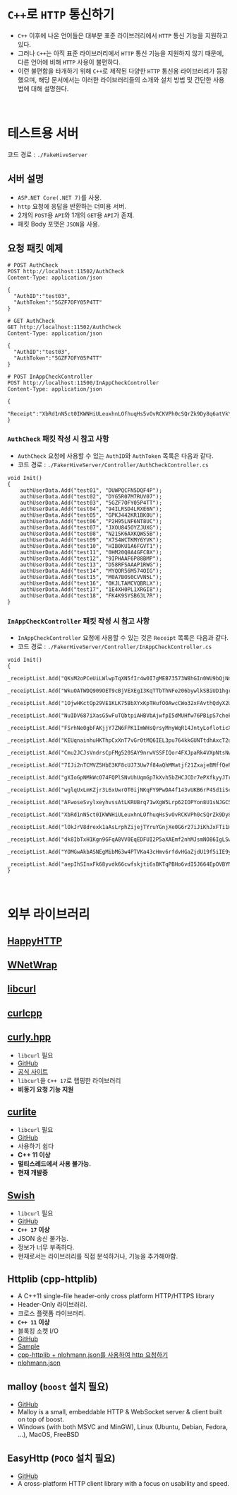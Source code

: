 # `C++`로 `HTTP` 통신하기
- `C++` 이후에 나온 언어들은 대부분 표준 라이브러리에서 `HTTP` 통신 기능을 지원하고 있다. 
- 그러나 `C++`는 아직 표준 라이브러리에서 `HTTP` 통신 기능을 지원하지 않기 때문에, 다른 언어에 비해 `HTTP` 사용이 불편하다.
- 이런 불편함을 타개하기 위해 `C++`로 제작된 다양한 `HTTP` 통신용 라이브러리가 등장했으며, 해당 문서에서는 이러한 라이브러리들의 소개와 설치 방법 및 간단한 사용법에 대해 설명한다.

<br>      
    
# 테스트용 서버

코드 경로 : `./FakeHiveServer`

## 서버 설명

- `ASP.NET Core(.NET 7)`를 사용.
- `http` 요청에 응답을 반환하는 더미용 서버.
- 2개의 `POST`용 `API`와 1개의 `GET`용 `API`가 존재.
- 패킷 Body 포맷은 `JSON`을 사용.

## 요청 패킷 예제
```shell
# POST AuthCheck
POST http://localhost:11502/AuthCheck
Content-Type: application/json

{
  "AuthID":"test03",
  "AuthToken":"5GZF7OFY05P4TT"
}

# GET AuthCheck
GET http://localhost:11502/AuthCheck
Content-Type: application/json

{
  "AuthID":"test03",
  "AuthToken":"5GZF7OFY05P4TT"
}

# POST InAppCheckController
POST http://localhost:11500/InAppCheckController
Content-Type: application/json

{
  "Receipt":"XbRd1nN5ct0IKWNHiULeuxhnLOfhuqHs5vOvRCKVPh0cSQrZk9Dy8q6atVkY3Bg6",
}
```  

### `AuthCheck` 패킷 작성 시 참고 사항

- `AuthCheck` 요청에 사용할 수 있는 `AuthID`와 `AuthToken` 목록은 다음과 같다.
- 코드 경로 : `./FakerHiveServer/Controller/AuthCheckController.cs`
```CSharp
void Init()
{
	authUserData.Add("test01", "DUWPQCFN5DQF4P");
	authUserData.Add("test02", "DYG5R07M7RUV07");
	authUserData.Add("test03", "5GZF7OFY05P4TT");
	authUserData.Add("test04", "94ILRSD4LRXE6N");
	authUserData.Add("test05", "GPKJ442KR1BK0U");
	authUserData.Add("test06", "P2H95LNF6NT8UC");
	authUserData.Add("test07", "JXOU845OYZJUXG");
	authUserData.Add("test08", "N21SK6AXKQWS5B");
	authUserData.Add("test09", "X7S4WCTKMY6YVK");
	authUserData.Add("test10", "HIB0KU1A6FGVT1");
	authUserData.Add("test11", "0HM20Q8A4GFCBX");
	authUserData.Add("test12", "9IPHAAF6P88BMP");
	authUserData.Add("test13", "D58RFSAAAP1RWG");
	authUserData.Add("test14", "MYQOR56M574OIG");
	authUserData.Add("test15", "M0A7BOS0CVVN5L");
	authUserData.Add("test16", "0KJLTAMCVQBRLX");
	authUserData.Add("test17", "1E4XH0PL1XRGI8");
	authUserData.Add("test18", "FK4K9SYSB63L7R");
}
```

### `InAppCheckController` 패킷 작성 시 참고 사항

- `InAppCheckController` 요청에 사용할 수 있는 것은 `Receipt` 목록은 다음과 같다.
- 코드 경로 : `./FakerHiveServer/Controller/InAppCheckController.cs`
```CSharp
void Init()
{
	_receiptList.Add("QKsM2oPCeUiLWlwpTqXN5fIr4w0I7gMEB73573W8hGIn0WU9bQjNnxA7nQxhcvMP");
	_receiptList.Add("WkuOATWDQ909OET9cBjVEXEgI3KqTTbThNFe206bywlkSBiUD1hgrCltj3g1a84d");
	_receiptList.Add("1OjwHKctOp29VE1KLK75BbXYxKpTHufOOAwcCWo32xFAvthQdyX2UaOECIxIl802");
	_receiptList.Add("NuIDV687iXasG5wFuTQbtpiAHBVbAjwfpI5dMUHfw76PBipS7cheFc0SksK6R2Gn");
	_receiptList.Add("FSrhNe0gbFAKjjY7ZN6FPK1ImWHsQrsyMnyWqR14JntyLofloticXJ7oFVUpSLBd");
	_receiptList.Add("KEUqnainhuHKThpCxXnT7vGr0tMQ6IEL3pu764kkGUNTtdhAxcT2umID0LmVNi7K");
	_receiptList.Add("Cmu2JCJsVndrsCpFMg520SAY9nrwVSSFIQor4FXJpaRk4VXpNtsNwa2Yc9gIbLuH");
	_receiptList.Add("7IJi2nTCMVZ5HbE3KF8cUJ73Uw7f84aQhMMatjf21ZxajeBMffQePfN89uROSB5n");
	_receiptList.Add("gXIoGpNMkWcO74FQPlSNvUhUqmGp7kXvh5bZHCJCDr7ePXfkyyJTrwFBGYO5qr8b");
	_receiptList.Add("wglqUxLmKZjr3L6xUwrOT0ijNKqFY9PwDA4f143vUKB6rP4Sd1iScPakuRP0LMF2");
	_receiptList.Add("AFwoseSvylxeyhvssAtLKRUBrq71wXgW5Lrp62IOPYon8U1sNJGC5iMuLpt8yWPZ");
	_receiptList.Add("XbRd1nN5ct0IKWNHiULeuxhnLOfhuqHs5vOvRCKVPh0cSQrZk9Dy8q6atVkY3Bg6");
	_receiptList.Add("lOkJrV8drexk1aAsLrphZijejTYruYGnjXe0G6r27iJiKhJxFTi1Hc3RYhQ5m7hq");
	_receiptList.Add("dk8IbTxH1Kgn9GFqA8VV0EqEDFUI2P5aXAEmf2nhMJsmNO86IgLSwVgNEGpXHxWg");
	_receiptList.Add("YOMGwAkbASNEgMibM63w4PTVKa43cHmv6rfdvHGaZjdU19f5iIE9y1EiXUyALO0R");
	_receiptList.Add("aepIhSInxFk68yvdk66cwfskjti6sBKTqPBHo6vdI5J664EpOVBYN4lwqk89n1YJ");
}
```
	  
<br>      
  
# 외부 라이브러리
  
## [HappyHTTP](./Manuals/HappyHTTP.md)

## [WNetWrap](./Manuals/WNetWrap.md)

## [libcurl](./Manuals/libcurl.md)

## [curlcpp](./Manuals/curlcpp.md)

## [curly.hpp](./Manuals/curly.hpp.md)
- `libcurl` 필요
- [GitHub](https://github.com/BlackMATov/curly.hpp)
- [공식 사이트](http://matov.me/curly.hpp)
- `libcurl`을 `C++ 17`로 랩핑한 라이브러리
- **비동기 요청 기능 지원**

## [curlite](./Manuals/curlite.md)
- `libcurl` 필요
- [GitHub](https://github.com/grynko/curlite )  
- 사용하기 쉽다
- **C++ 11 이상**
- **멀티스레드에서 사용 불가능.**
- **현재 개발중**

## [Swish](./Manuals/curlite.md)
- `libcurl` 필요
- [GitHub](https://github.com/lamarrr/swish )    
- **`C++ 17` 이상**
- JSON 송신 불가능.
- 정보가 너무 부족하다.
- 현재로서는 라이브러리를 직접 분석하거나, 기능을 추가해야함.
  
## Httplib (cpp-httplib) 
- A C++11 single-file header-only cross platform HTTP/HTTPS library
- Header-Only 라이브러리.
- 크로스 플랫폼 라이브러리.
- **`C++ 11` 이상** 
- 블록킹 소켓 I/O
- [GitHub](https://github.com/yhirose/cpp-httplib)
- [Sample](https://cdecl.github.io/dev/cpp-httplib-sample/ )
- [cpp-httplib + nlohmann.json를 사용하여 http 요청하기](https://docs.google.com/document/d/e/2PACX-1vTpb2n7xjHJAR0g8JEEI0BzDgzZAJkfEVTUJs5NL-yogwRGqs_nRNml99DQohaUdOxjhy1ffjaWzLtR/pub )  
- [nlohmann.json](https://github.com/nlohmann/json )
  
## malloy (`boost` 설치 필요) 
- [GitHub](https://github.com/tectu/malloy )
- Malloy is a small, embeddable HTTP & WebSocket server & client built on top of boost.
- Windows (with both MSVC and MinGW), Linux (Ubuntu, Debian, Fedora, ...), MacOS, FreeBSD
   
## EasyHttp (`POCO` 설치 필요) 
- [GitHub](https://github.com/sony/easyhttpcpp )
- A cross-platform HTTP client library with a focus on usability and speed.
